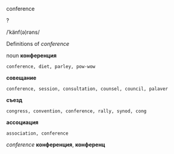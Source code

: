 conference

?

/ˈkänf(ə)rəns/

Definitions of _conference_

noun
**конференция**

    conference, diet, parley, pow-wow
**совещание**

    conference, session, consultation, counsel, council, palaver
**съезд**

    congress, convention, conference, rally, synod, cong
**ассоциация**

    association, conference

_conference_
**конференция**, **конференц**